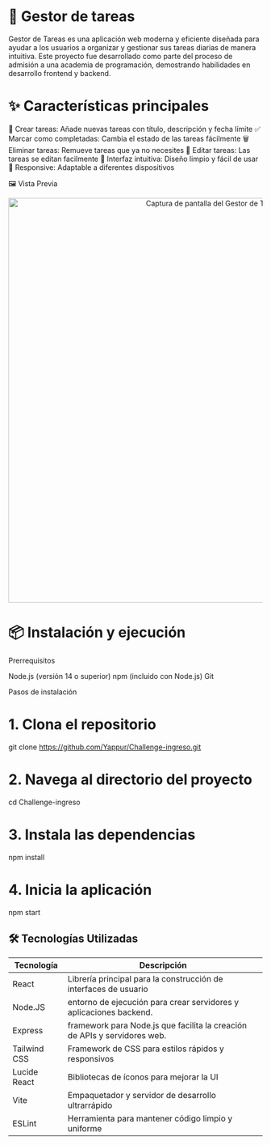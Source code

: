 # 📩 Gestor de tareas

Gestor de Tareas es una aplicación web moderna y eficiente diseñada para ayudar a los usuarios a organizar y gestionar sus tareas diarias de manera intuitiva. Este proyecto fue desarrollado como parte del proceso de admisión a una academia de programación, demostrando habilidades en desarrollo frontend y backend.

# ✨ Características principales

📝 Crear tareas: Añade nuevas tareas con título, descripción y fecha límite
✅ Marcar como completadas: Cambia el estado de las tareas fácilmente
🗑️ Eliminar tareas: Remueve tareas que ya no necesites
💾 Editar tareas: Las tareas se editan facilmente
🎨 Interfaz intuitiva: Diseño limpio y fácil de usar
📱 Responsive: Adaptable a diferentes dispositivos

🖼️ Vista Previa

<div align="center">
  <img src="https://drive.google.com/file/d/1mG_gm18EHTNGVsyjmdm9qJJtmP2qETIG/view?usp=sharing" alt="Captura de pantalla del Gestor de Tareas" width="800">
</div>

# 📦 Instalación y ejecución

Prerrequisitos

Node.js (versión 14 o superior)
npm (incluido con Node.js)
Git

Pasos de instalación

# 1. Clona el repositorio

git clone https://github.com/Yappur/Challenge-ingreso.git

# 2. Navega al directorio del proyecto

cd Challenge-ingreso

# 3. Instala las dependencias

npm install

# 4. Inicia la aplicación

npm start

## 🛠️ Tecnologías Utilizadas

<div align="center">

| Tecnología   | Descripción                                                               |
| ------------ | ------------------------------------------------------------------------- |
| React        | Librería principal para la construcción de interfaces de usuario          |
| Node.JS      | entorno de ejecución para crear servidores y aplicaciones backend.        |
| Express      | framework para Node.js que facilita la creación de APIs y servidores web. |
| Tailwind CSS | Framework de CSS para estilos rápidos y responsivos                       |
| Lucide React | Bibliotecas de íconos para mejorar la UI                                  |
| Vite         | Empaquetador y servidor de desarrollo ultrarrápido                        |
| ESLint       | Herramienta para mantener código limpio y uniforme                        |

</div>
